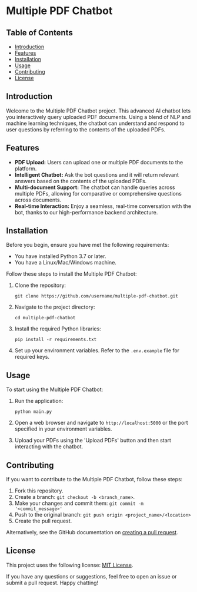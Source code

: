 # Multiple PDF Chatbot

## Table of Contents
- [Introduction](#introduction)
- [Features](#features)
- [Installation](#installation)
- [Usage](#usage)
- [Contributing](#contributing)
- [License](#license)

## Introduction
Welcome to the Multiple PDF Chatbot project. This advanced AI chatbot lets you interactively query uploaded PDF documents. Using a blend of NLP and machine learning techniques, the chatbot can understand and respond to user questions by referring to the contents of the uploaded PDFs.

## Features
- **PDF Upload:** Users can upload one or multiple PDF documents to the platform.
- **Intelligent Chatbot:** Ask the bot questions and it will return relevant answers based on the contents of the uploaded PDFs.
- **Multi-document Support:** The chatbot can handle queries across multiple PDFs, allowing for comparative or comprehensive questions across documents.
- **Real-time Interaction:** Enjoy a seamless, real-time conversation with the bot, thanks to our high-performance backend architecture.

## Installation
Before you begin, ensure you have met the following requirements:
- You have installed Python 3.7 or later.
- You have a Linux/Mac/Windows machine.

Follow these steps to install the Multiple PDF Chatbot:

1. Clone the repository:
   ```
   git clone https://github.com/username/multiple-pdf-chatbot.git
   ```
2. Navigate to the project directory:
   ```
   cd multiple-pdf-chatbot
   ```
3. Install the required Python libraries:
   ```
   pip install -r requirements.txt
   ```
4. Set up your environment variables. Refer to the `.env.example` file for required keys.

## Usage
To start using the Multiple PDF Chatbot:

1. Run the application:
   ```
   python main.py
   ```
2. Open a web browser and navigate to `http://localhost:5000` or the port specified in your environment variables.

3. Upload your PDFs using the 'Upload PDFs' button and then start interacting with the chatbot.

## Contributing
If you want to contribute to the Multiple PDF Chatbot, follow these steps:

1. Fork this repository.
2. Create a branch: `git checkout -b <branch_name>`.
3. Make your changes and commit them: `git commit -m '<commit_message>'`
4. Push to the original branch: `git push origin <project_name>/<location>`
5. Create the pull request.

Alternatively, see the GitHub documentation on [creating a pull request](https://help.github.com/en/github/collaborating-with-issues-and-pull-requests/creating-a-pull-request).

## License
This project uses the following license: [MIT License](LICENSE).

If you have any questions or suggestions, feel free to open an issue or submit a pull request. Happy chatting!
